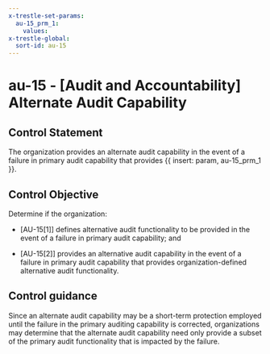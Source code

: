 ```yaml
---
x-trestle-set-params:
  au-15_prm_1:
    values:
x-trestle-global:
  sort-id: au-15
---
```


# au-15 - \[Audit and Accountability\] Alternate Audit Capability

## Control Statement

The organization provides an alternate audit capability in the event of a failure in primary audit capability that provides {{ insert: param, au-15_prm_1 }}.

## Control Objective

Determine if the organization:

- \[AU-15[1]\] defines alternative audit functionality to be provided in the event of a failure in primary audit capability; and

- \[AU-15[2]\] provides an alternative audit capability in the event of a failure in primary audit capability that provides organization-defined alternative audit functionality.

## Control guidance

Since an alternate audit capability may be a short-term protection employed until the failure in the primary auditing capability is corrected, organizations may determine that the alternate audit capability need only provide a subset of the primary audit functionality that is impacted by the failure.
